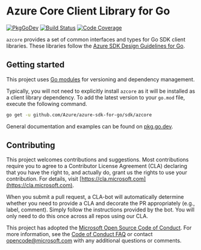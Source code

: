 # Azure Core Client Library for Go

[![PkgGoDev](https://pkg.go.dev/badge/github.com/Azure/azure-sdk-for-go/sdk/azcore)](https://pkg.go.dev/github.com/Azure/azure-sdk-for-go/sdk/azcore)
[![Build Status](https://dev.azure.com/azure-sdk/public/_apis/build/status/go/go%20-%20azcore%20-%20ci?branchName=master)](https://dev.azure.com/azure-sdk/public/_build/latest?definitionId=1843&branchName=master)
[![Code Coverage](https://img.shields.io/azure-devops/coverage/azure-sdk/public/1843/master)](https://img.shields.io/azure-devops/coverage/azure-sdk/public/1843/master)

`azcore` provides a set of common interfaces and types for Go SDK client libraries.
These libraries follow the [Azure SDK Design Guidelines for Go](https://azure.github.io/azure-sdk/golang_introduction.html).

## Getting started

This project uses [Go modules](https://github.com/golang/go/wiki/Modules) for versioning and dependency management.

Typically, you will not need to explicitly install `azcore` as it will be installed as a client library dependency.
To add the latest version to your `go.mod` file, execute the following command.

```bash
go get -u github.com/Azure/azure-sdk-for-go/sdk/azcore
```

General documentation and examples can be found on [pkg.go.dev](https://pkg.go.dev/github.com/Azure/azure-sdk-for-go/sdk/azcore).

## Contributing
This project welcomes contributions and suggestions. Most contributions require
you to agree to a Contributor License Agreement (CLA) declaring that you have
the right to, and actually do, grant us the rights to use your contribution.
For details, visit [https://cla.microsoft.com](https://cla.microsoft.com).

When you submit a pull request, a CLA-bot will automatically determine whether
you need to provide a CLA and decorate the PR appropriately (e.g., label,
comment). Simply follow the instructions provided by the bot. You will only
need to do this once across all repos using our CLA.

This project has adopted the
[Microsoft Open Source Code of Conduct](https://opensource.microsoft.com/codeofconduct/).
For more information, see the
[Code of Conduct FAQ](https://opensource.microsoft.com/codeofconduct/faq/)
or contact [opencode@microsoft.com](mailto:opencode@microsoft.com) with any
additional questions or comments.
